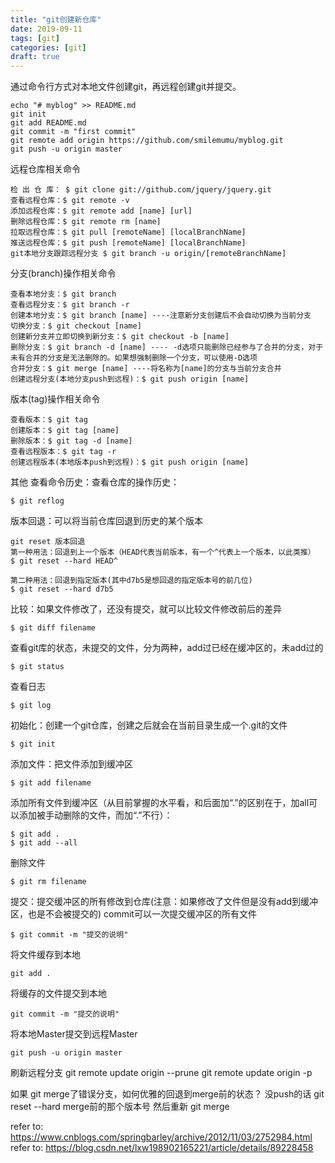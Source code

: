 ```yaml
---
title: "git创建新仓库"
date: 2019-09-11
tags: [git]
categories: [git]
draft: true
---
```


通过命令行方式对本地文件创建git，再远程创建git并提交。  
<!--more-->

```git
echo "# myblog" >> README.md
git init
git add README.md
git commit -m "first commit"
git remote add origin https://github.com/smilemumu/myblog.git
git push -u origin master
```

远程仓库相关命令
```git;
检 出 仓 库： $ git clone git://github.com/jquery/jquery.git
查看远程仓库：$ git remote -v
添加远程仓库：$ git remote add [name] [url]
删除远程仓库：$ git remote rm [name]
拉取远程仓库：$ git pull [remoteName] [localBranchName]
推送远程仓库：$ git push [remoteName] [localBranchName]
git本地分支跟踪远程分支 $ git branch -u origin/[remoteBranchName]
```
分支(branch)操作相关命令
```git
查看本地分支：$ git branch
查看远程分支：$ git branch -r
创建本地分支：$ git branch [name] ----注意新分支创建后不会自动切换为当前分支
切换分支：$ git checkout [name]
创建新分支并立即切换到新分支：$ git checkout -b [name]
删除分支：$ git branch -d [name] ---- -d选项只能删除已经参与了合并的分支，对于未有合并的分支是无法删除的。如果想强制删除一个分支，可以使用-D选项
合并分支：$ git merge [name] ----将名称为[name]的分支与当前分支合并
创建远程分支(本地分支push到远程)：$ git push origin [name]
```

版本(tag)操作相关命令
```git
查看版本：$ git tag
创建版本：$ git tag [name]
删除版本：$ git tag -d [name]
查看远程版本：$ git tag -r
创建远程版本(本地版本push到远程)：$ git push origin [name]
```

其他
查看命令历史：查看仓库的操作历史：
```git
$ git reflog
```

版本回退：可以将当前仓库回退到历史的某个版本
```git
git reset 版本回退
第一种用法：回退到上一个版本（HEAD代表当前版本，有一个^代表上一个版本，以此类推）
$ git reset --hard HEAD^

第二种用法：回退到指定版本(其中d7b5是想回退的指定版本号的前几位)
$ git reset --hard d7b5

```
比较：如果文件修改了，还没有提交，就可以比较文件修改前后的差异
```git
$ git diff filename 
```
查看git库的状态，未提交的文件，分为两种，add过已经在缓冲区的，未add过的
```git
$ git status 
``` 
查看日志
```git
$ git log
```

初始化：创建一个git仓库，创建之后就会在当前目录生成一个.git的文件
```git
$ git init
```

添加文件：把文件添加到缓冲区
```git
$ git add filename
```

添加所有文件到缓冲区（从目前掌握的水平看，和后面加“.”的区别在于，加all可以添加被手动删除的文件，而加“.”不行）：
```git
$ git add .
$ git add --all
```

删除文件
```git
$ git rm filename
```

提交：提交缓冲区的所有修改到仓库(注意：如果修改了文件但是没有add到缓冲区，也是不会被提交的)
commit可以一次提交缓冲区的所有文件
```git
$ git commit -m "提交的说明"
```

将文件缓存到本地
```git
git add .
```

将缓存的文件提交到本地
```git
git commit -m "提交的说明"
```

将本地Master提交到远程Master
```git
git push -u origin master 
```
刷新远程分支
git remote update origin --prune
git remote update origin -p





如果 git merge了错误分支，如何优雅的回退到merge前的状态？
没push的话
git reset --hard merge前的那个版本号
然后重新 git merge

refer to: https://www.cnblogs.com/springbarley/archive/2012/11/03/2752984.html  
refer to: https://blog.csdn.net/lxw198902165221/article/details/89228458
